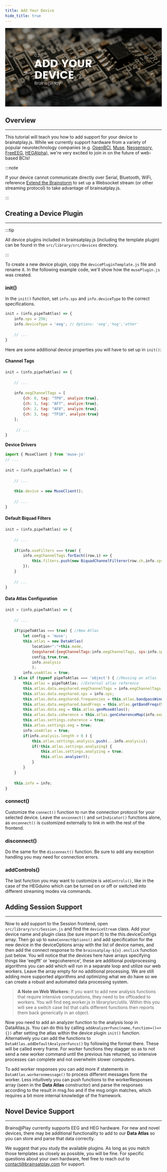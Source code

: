```yaml
---
title: Add Your Device
hide_title: true
---
```


![Add your Device](../../static/img/02-add-your-device/header.png)

## Overview
---

This tutorial will teach you how to add support for your device to brainatplay.js. While we currently support hardware from a variety of popular neurotechnology companies (e.g. [OpenBCI](https://openbci.com/), [Muse](https://choosemuse.com/), [Neosensory](https://neosensory.com/), [FreeEEG](https://www.crowdsupply.com/neuroidss/freeeeg32), [HEGAlpha](https://www.hegalpha.com/)), we're very excited to join in on the future of web-based BCIs!

:::note 

If your device cannot communicate directly over Serial, Bluetooth, WiFi, reference [Extend the Brainstorm](./extend-the-brainstorm) to set up a Websocket stream (or other streaming protocol) to take advantage of brainsatplay.js.

:::

## Creating a Device Plugin
---

:::tip 

All device plugins included in brainsatplay.js (including the template plugin) can be found in the `src/library/src/devices` directory. 

:::


To create a new device plugin, copy the `devicePluginTemplate.js` file and rename it. In the following example code, we'll show how the `musePlugin.js` was created.

### init()
In the `init()` function, set `info.sps` and `info.deviceType` to the correct specifications. 

``` javascript
init = (info,pipeToAtlas) => {
    info.sps = 256;
    info.deviceType = 'eeg'; // Options: 'eeg','heg','other'

    // ...
}
```

Here are some additional device properties you will have to set up in `init()`:

#### Channel Tags
``` javascript
init = (info,pipeToAtlas) => {

    // ... 

    info.eegChannelTags = [
        {ch: 0, tag: "TP9", analyze:true},
        {ch: 1, tag: "AF7", analyze:true},
        {ch: 2, tag: "AF8", analyze:true},
        {ch: 3, tag: "TP10", analyze:true}
    ];

     // ... 
}
```

**Device Drivers**
``` javascript
import { MuseClient } from 'muse-js'
// ... 

init = (info,pipeToAtlas) => {

    // ... 

    this.device = new MuseClient();

    // ...
}
```

#### Default Biquad Filters
``` javascript
init = (info,pipeToAtlas) => {

    // ... 

    if(info.useFilters === true) {
        info.eegChannelTags.forEach((row,i) => {
            this.filters.push(new BiquadChannelFilterer(row.ch,info.sps,true,1));
        });
    }

    // ...
}
```

#### Data Atlas Configuration


``` javascript
init = (info,pipeToAtlas) => {

    // ... 

    if(pipeToAtlas === true) { //New Atlas
        let config = 'muse';
        this.atlas = new DataAtlas(
            location+":"+this.mode,
            {eegshared:{eegChannelTags:info.eegChannelTags, sps:info.sps}},
            config,true,true,
            info.analysis
            );
        info.useAtlas = true;
    } else if (typeof pipeToAtlas === 'object') { //Reusing an atlas
        this.atlas = pipeToAtlas; //External atlas reference
        this.atlas.data.eegshared.eegChannelTags = info.eegChannelTags;
        this.atlas.data.eegshared.sps = info.sps;
        this.atlas.data.eegshared.frequencies = this.atlas.bandpassWindow(0,128,info.sps*0.5);
        this.atlas.data.eegshared.bandFreqs = this.atlas.getBandFreqs(this.atlas.data.eegshared.frequencies);
        this.atlas.data.eeg = this.atlas.genMuseAtlas(); 
        this.atlas.data.coherence = this.atlas.genCoherenceMap(info.eegChannelTags);
        this.atlas.settings.coherence = true;
        this.atlas.settings.eeg = true;
        info.useAtlas = true;
        if(info.analysis.length > 0 ) {
            this.atlas.settings.analysis.push(...info.analysis);
            if(!this.atlas.settings.analyzing) { 
                this.atlas.settings.analyzing = true;
                this.atlas.analyzer();
            }
        }
    }

    this.info = info;
}
```

### connect()
Customize the `connect()` function to run the connection protocol for your selected device. Leave the `onconnect()` and `setIndicator()` functions alone, as `onconnect()` is customized externally to link in with the rest of the frontend.

### disconnect()
Do the same for the `disconnect()` function. Be sure to add any exception handling you may need for connection errors.

### addControls()
The last function you may want to customize is `addControls()`, like in the case of the HEGduino which can be turned on or off or switched into different streaming modes via commands. 

## Adding Session Support
---

Now to add support to the Session frontend, open `src/library/src/Session.js` and find the `deviceStream` class. Add your device name and plugin class (be sure import it) to the this.deviceConfigs array. Then go up to `makeConnectOptions()` and add specification for the new device in the deviceOptions array with the list of device names, and then add the connect response to the `brainsatplay-${o}.onclick` function just below. You will notice that the devices here have arrays specifying things like 'eegfft' or 'eegcoherence', these are additional postprocessing algorithms you can add which will run in a separate loop and utilize our web workers. Leave the array empty for no additional processing. We are still adding more supported algorithms and optimizing what we do have so we can create a robust and automated data processing system.

> **A Note on Web Workers:**  If you want to add new analysis functions that require intensive computations, they need to be offloaded to workers. You will find eeg.worker.js in library/src/utils. Within this you will see a switch case list that calls different functions then reports them back generically in an object. 

Now you need to add an analyzer function to the analysis loop in DataAtlas.js. You can do this by calling `addAnalyzerFunc(name,function=()=>{})` after setting the atlas within the device plugin `init()` function. Alternatively you can add the functions to `DataAtlas.addDefaultAnalyzerFuncs()` by following the format there. These will be called every frame. For worker functions they stagger so as to not send a new worker command until the previous has returned, so intensive processes can complete and not overwhelm slower computers. 

To add worker responses you can add more if statements in `DataAtlas.workeronmessage()` to process different messages form the worker. Less intuitively you can push functions to the workerResponses array (seen in the **Data Atlas** constructor) and parse the responses according to the result in msg.foo and if the msg.origin matches, which requires a bit more internal knowledge of the framework.

## Novel Device Support
---

Brains@Play currently supports EEG and HEG hardware. For new and novel devices, there may be additional functionality to add to our **Data Atlas** so you can store and parse that data correctly. 

We suggest that you study the available plugins. As long as you match those templates as closely as possible, you will be fine. For specific questions about your own hardware, feel free to reach out to [contact@brainsatplay.com](mailto:contact@brainsatplay.com) for support.

